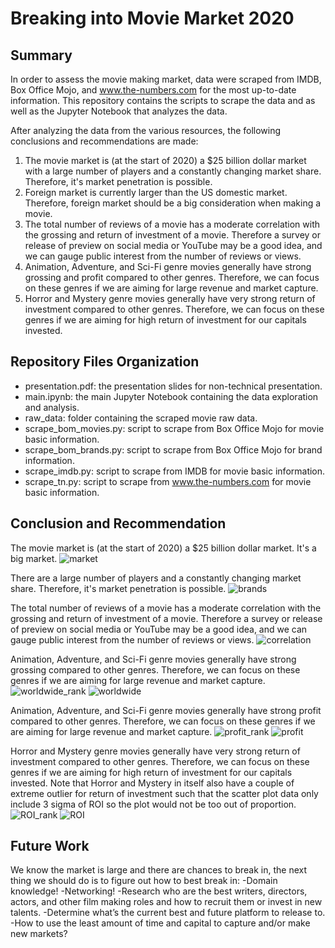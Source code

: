 # Breaking into Movie Market 2020
## Summary
In order to assess the movie making market, data were scraped from IMDB, Box Office Mojo, and www.the-numbers.com for the most up-to-date information. This repository contains the scripts to scrape the data and as well as the Jupyter Notebook that analyzes the data.

After analyzing the data from the various resources, the following conclusions and recommendations are made:
1. The movie market is (at the start of 2020) a $25 billion dollar market with a large number of players and a constantly changing market share. Therefore, it's market penetration is possible.
2. Foreign market is currently larger than the US domestic market. Therefore, foreign market should be a big consideration when making a movie.
3. The total number of reviews of a movie has a moderate correlation with the grossing and return of investment of a movie. Therefore a survey or release of preview on social media or YouTube may be a good idea, and we can gauge public interest from the number of reviews or views.
4. Animation, Adventure, and Sci-Fi genre movies generally have strong grossing and profit compared to other genres. Therefore, we can focus on these genres if we are aiming for large revenue and market capture.
5. Horror and Mystery genre movies generally have very strong return of investment compared to other genres. Therefore, we can focus on these genres if we are aiming for high return of investment for our capitals invested.
## Repository Files Organization
- presentation.pdf: the presentation slides for non-technical presentation.
- main.ipynb: the main Jupyter Notebook containing the data exploration and analysis.
- raw_data: folder containing the scraped movie raw data.
- scrape_bom_movies.py: script to scrape from Box Office Mojo for movie basic information.
- scrape_bom_brands.py: script to scrape from Box Office Mojo for brand information.
- scrape_imdb.py: script to scrape from IMDB for movie basic information.
- scrape_tn.py: script to scrape from www.the-numbers.com for movie basic information.
## Conclusion and Recommendation
The movie market is (at the start of 2020) a $25 billion dollar market. It's a big market.
![market](./images/market.PNG)

There are a large number of players and a constantly changing market share. Therefore, it's market penetration is possible.
![brands](./images/brands.PNG)

The total number of reviews of a movie has a moderate correlation with the grossing and return of investment of a movie. Therefore a survey or release of preview on social media or YouTube may be a good idea, and we can gauge public interest from the number of reviews or views.
![correlation](./images/correlation.PNG)

Animation, Adventure, and Sci-Fi genre movies generally have strong grossing compared to other genres. Therefore, we can focus on these genres if we are aiming for large revenue and market capture.
![worldwide_rank](./images/worldwide_rank.PNG)
![worldwide](./images/worldwide.PNG)

Animation, Adventure, and Sci-Fi genre movies generally have strong profit compared to other genres. Therefore, we can focus on these genres if we are aiming for large revenue and market capture.
![profit_rank](./images/profit_rank.PNG)
![profit](./images/profit.PNG)

Horror and Mystery genre movies generally have very strong return of investment compared to other genres. Therefore, we can focus on these genres if we are aiming for high return of investment for our capitals invested. Note that Horror and Mystery in itself also have a couple of extreme outlier for return of investment such that the scatter plot data only include 3 sigma of ROI so the plot would not be too out of proportion.
![ROI_rank](./images/ROI_rank.PNG)
![ROI](./images/ROI.PNG)

## Future Work
We know the market is large and there are chances to break in, the next thing we should do is to figure out how to best break in:
-Domain knowledge!
-Networking!
-Research who are the best writers, directors, actors, and other film making roles and how to recruit them or invest in new talents.
-Determine what’s the current best and future platform to release to.
-How to use the least amount of time and capital to capture and/or make new markets?